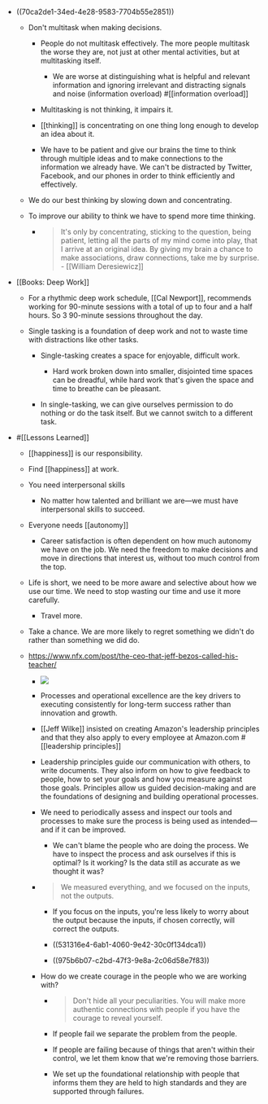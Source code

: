 - ((70ca2de1-34ed-4e28-9583-7704b55e2851))
	 - Don't multitask when making decisions. 
		 - People do not multitask effectively. The more people multitask the worse they are, not just at other mental activities, but at multitasking itself. 
			 - We are worse at distinguishing what is helpful and relevant information and ignoring irrelevant and distracting signals and noise (information overload) #[[information overload]]

		 - Multitasking is not thinking, it impairs it. 

		 - [[thinking]] is concentrating on one thing long enough to develop an idea about it. 

		 - We have to be patient and give our brains the time to think through multiple ideas  and to make connections to the information we already have. We can't be distracted by Twitter, Facebook, and our phones in order to think efficiently and effectively. 

	 - We do our best thinking by slowing down and concentrating.

	 - To improve our ability to think we have to spend more time thinking. 
		 - > It's only by concentrating, sticking to the question, being patient, letting all the parts of my mind come into play, that I arrive at an original idea. By giving my brain a chance to make associations, draw connections, take me by surprise. - [[William Deresiewicz]]

- [[Books: Deep Work]]
	 - For a rhythmic deep work schedule, [[Cal Newport]], recommends working for 90-minute sessions with a total of up to four and a half hours. So 3 90-minute sessions throughout the day.

	 - Single tasking is a foundation of deep work and not to waste time with distractions like other tasks.
		 - Single-tasking creates a space for enjoyable, difficult work. 
			 - Hard work broken down into smaller, disjointed time spaces can be dreadful, while hard work that's given the space and time to breathe can be pleasant.

		 - In single-tasking, we can give ourselves permission to do nothing or do the task itself. But we cannot switch to a different task. 

- #[[Lessons Learned]]
	 - [[happiness]] is our responsibility.

	 - Find [[happiness]] at work.

	 - You need interpersonal skills
		 - No matter how talented and brilliant we are—we must have interpersonal skills to succeed. 

	 - Everyone needs [[autonomy]]
		 - Career satisfaction is often dependent on how much autonomy we have on the job. We need the freedom to make decisions and move in directions that interest us, without too much control from the top. 

	 - Life is short, we need to be more aware and selective about how we use our time. We need to stop wasting our time and use it more carefully.
		 - Travel more.

	 - Take a chance. We are more likely to regret something we didn't do rather than something we did do.

	 - https://www.nfx.com/post/the-ceo-that-jeff-bezos-called-his-teacher/
		 - ![](https://firebasestorage.googleapis.com/v0/b/firescript-577a2.appspot.com/o/imgs%2Fapp%2FReligion%2FGrTX0svlPi.png?alt=media&token=3a81ba02-fb32-4072-bca9-ea04b246f486)

		 - Processes and operational excellence are the key drivers to executing consistently for long-term success rather than innovation and growth. 

		 - [[Jeff Wilke]] insisted on creating Amazon's leadership principles and that they also apply to every employee at Amazon.com #[[leadership principles]]

		 - Leadership principles guide our communication with others, to write documents. They also inform on how to give feedback to people, how to set your goals and how you measure against those goals. Principles allow us guided decision-making and are the foundations of designing and building operational processes.

		 - We need to periodically assess and inspect our tools and processes to make sure the process is being used as intended—and if it can be improved. 
			 - We can't blame the people who are doing the process. We have to inspect the process and ask ourselves if this is optimal? Is it working? Is the data still as accurate as we thought it was?

		 - > We measured everything, and we focused on the inputs, not the outputs.
			 - If you focus on the inputs, you're less likely to worry about the output because the inputs, if chosen correctly, will correct the outputs.

			 - ((531316e4-6ab1-4060-9e42-30c0f134dca1))

			 - ((975b6b07-c2bd-47f3-9e8a-2c06d58e7f83))

		 - How do we create courage in the people who we are working with?
			 - > Don't hide all your peculiarities. You will make more authentic connections with people if you have the courage to reveal yourself.

			 - If people fail we separate the problem from the people.

			 - If people are failing because of things that aren't within their control, we let them know that we're removing those barriers. 

			 - We set up the foundational relationship with people that informs them they are held to high standards and they are supported through failures. 
